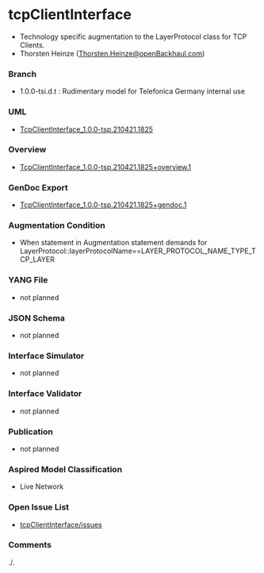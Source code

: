 # tcpClientInterface
- Technology specific augmentation to the LayerProtocol class for TCP Clients.
- Thorsten Heinze (Thorsten.Heinze@openBackhaul.com)

### Branch
- 1.0.0-tsi.d.t : Rudimentary model for Telefonica Germany internal use

### UML
- [TcpClientInterface_1.0.0-tsp.210421.1825](./TcpClientInterface_1.0.0-tsp.210421.1825.zip)

### Overview 
- [TcpClientInterface_1.0.0-tsp.210421.1825+overview.1](./TcpClientInterface_1.0.0-tsp.210421.1825+overview.1.png)

### GenDoc Export
- [TcpClientInterface_1.0.0-tsp.210421.1825+gendoc.1](./TcpClientInterface_1.0.0-tsp.210421.1825+gendoc.1.docx)

### Augmentation Condition
- When statement in Augmentation statement demands for LayerProtocol::layerProtocolName==LAYER_PROTOCOL_NAME_TYPE_TCP_LAYER

### YANG File
- not planned

### JSON Schema
- not planned

### Interface Simulator
- not planned

### Interface Validator
- not planned

### Publication
- not planned

### Aspired Model Classification
- Live Network

### Open Issue List
- [tcpClientInterface/issues](../../issues)

### Comments
./.
